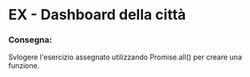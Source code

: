 EX - Dashboard della città
===
### Consegna: 
Svlogere l'esercizio assegnato utilizzando Promise.all() per creare una funzione.